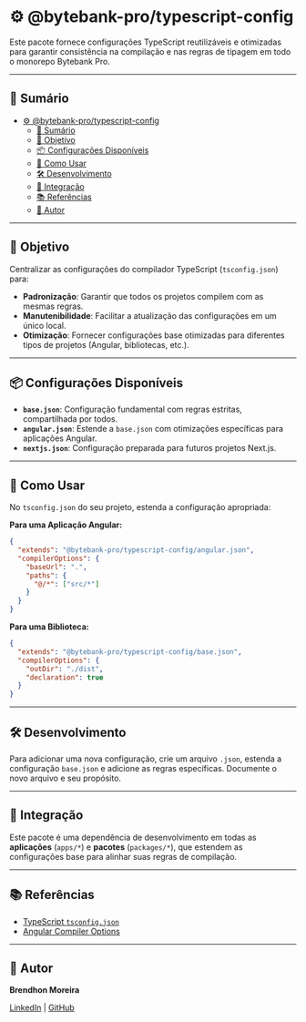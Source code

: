 # ⚙️ @bytebank-pro/typescript-config

Este pacote fornece configurações TypeScript reutilizáveis e otimizadas para garantir consistência na compilação e nas regras de tipagem em todo o monorepo Bytebank Pro.

---

## 📝 Sumário

- [⚙️ @bytebank-pro/typescript-config](#️-bytebank-protypescript-config)
  - [📝 Sumário](#-sumário)
  - [🎯 Objetivo](#-objetivo)
  - [📦 Configurações Disponíveis](#-configurações-disponíveis)
  - [🚀 Como Usar](#-como-usar)
  - [🛠️ Desenvolvimento](#️-desenvolvimento)
  - [🔗 Integração](#-integração)
  - [📚 Referências](#-referências)
  - [👥 Autor](#-autor)

---

## 🎯 Objetivo

Centralizar as configurações do compilador TypeScript (`tsconfig.json`) para:

-   **Padronização**: Garantir que todos os projetos compilem com as mesmas regras.
-   **Manutenibilidade**: Facilitar a atualização das configurações em um único local.
-   **Otimização**: Fornecer configurações base otimizadas para diferentes tipos de projetos (Angular, bibliotecas, etc.).

---

## 📦 Configurações Disponíveis

-   **`base.json`**: Configuração fundamental com regras estritas, compartilhada por todos.
-   **`angular.json`**: Estende a `base.json` com otimizações específicas para aplicações Angular.
-   **`nextjs.json`**: Configuração preparada para futuros projetos Next.js.

---

## 🚀 Como Usar

No `tsconfig.json` do seu projeto, estenda a configuração apropriada:

**Para uma Aplicação Angular:**

```json
{
  "extends": "@bytebank-pro/typescript-config/angular.json",
  "compilerOptions": {
    "baseUrl": ".",
    "paths": {
      "@/*": ["src/*"]
    }
  }
}
```

**Para uma Biblioteca:**

```json
{
  "extends": "@bytebank-pro/typescript-config/base.json",
  "compilerOptions": {
    "outDir": "./dist",
    "declaration": true
  }
}
```

---

## 🛠️ Desenvolvimento

Para adicionar uma nova configuração, crie um arquivo `.json`, estenda a configuração `base.json` e adicione as regras específicas. Documente o novo arquivo e seu propósito.

---

## 🔗 Integração

Este pacote é uma dependência de desenvolvimento em todas as **aplicações** (`apps/*`) e **pacotes** (`packages/*`), que estendem as configurações base para alinhar suas regras de compilação.

---

## 📚 Referências

-   [TypeScript `tsconfig.json`](https://www.typescriptlang.org/tsconfig)
-   [Angular Compiler Options](https://angular.dev/reference/configs/angular-compiler-options)

---

## 👥 Autor

**Brendhon Moreira**

[LinkedIn](https://www.linkedin.com/in/brendhon-moreira) | [GitHub](https://github.com/Brendhon)